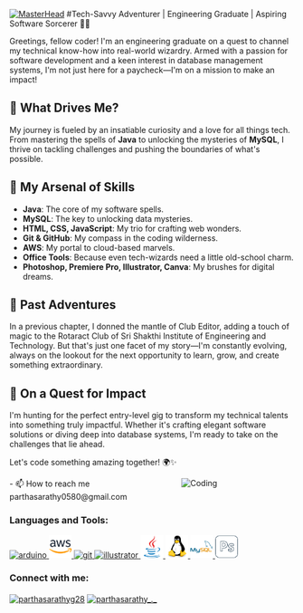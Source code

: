 [![MasterHead](https://user-images.githubusercontent.com/10498744/210012254-234538ff-d198-48aa-8964-37e6fd45d227.gif)](https://parthasarathy_g.io)
#Tech-Savvy Adventurer | Engineering Graduate | Aspiring Software Sorcerer 👨‍💻

Greetings, fellow coder! I'm an engineering graduate on a quest to channel my technical know-how into real-world wizardry. Armed with a passion for software development and a keen interest in database management systems, I'm not just here for a paycheck—I'm on a mission to make an impact!

## 🌟 What Drives Me?
My journey is fueled by an insatiable curiosity and a love for all things tech. From mastering the spells of **Java** to unlocking the mysteries of **MySQL**, I thrive on tackling challenges and pushing the boundaries of what's possible.

## 🔮 My Arsenal of Skills
- **Java**: The core of my software spells.
- **MySQL**: The key to unlocking data mysteries.
- **HTML, CSS, JavaScript**: My trio for crafting web wonders.
- **Git & GitHub**: My compass in the coding wilderness.
- **AWS**: My portal to cloud-based marvels.
- **Office Tools**: Because even tech-wizards need a little old-school charm.
- **Photoshop, Premiere Pro, Illustrator, Canva**: My brushes for digital dreams.

## 💼 Past Adventures
In a previous chapter, I donned the mantle of Club Editor, adding a touch of magic to the Rotaract Club of Sri Shakthi Institute of Engineering and Technology. But that's just one facet of my story—I'm constantly evolving, always on the lookout for the next opportunity to learn, grow, and create something extraordinary.

## 🚀 On a Quest for Impact
I'm hunting for the perfect entry-level gig to transform my technical talents into something truly impactful. Whether it's crafting elegant software solutions or diving deep into database systems, I'm ready to take on the challenges that lie ahead.

Let's code something amazing together! 🌍✨

<img align="right" alt="Coding" width="200" src="https://cdn.sanity.io/images/do2rqv0h/production/3356021b2d743e60cb89b0b97196fb2b2b0b44a0-800x800.gif?w=1116&fit=max&auto=format">
- 📫 How to reach me parthasarathy0580@gmail.com


<h3 align="left">Languages and Tools:</h3>
<p align="left"> <a href="https://www.arduino.cc/" target="_blank" rel="noreferrer"> <img src="https://cdn.worldvectorlogo.com/logos/arduino-1.svg" alt="arduino" width="40" height="40"/> </a> <a href="https://aws.amazon.com" target="_blank" rel="noreferrer"> <img src="https://raw.githubusercontent.com/devicons/devicon/master/icons/amazonwebservices/amazonwebservices-original-wordmark.svg" alt="aws" width="40" height="40"/> </a> <a href="https://git-scm.com/" target="_blank" rel="noreferrer"> <img src="https://www.vectorlogo.zone/logos/git-scm/git-scm-icon.svg" alt="git" width="40" height="40"/> </a> <a href="https://www.adobe.com/in/products/illustrator.html" target="_blank" rel="noreferrer"> <img src="https://www.vectorlogo.zone/logos/adobe_illustrator/adobe_illustrator-icon.svg" alt="illustrator" width="40" height="40"/> </a> <a href="https://www.java.com" target="_blank" rel="noreferrer"> <img src="https://raw.githubusercontent.com/devicons/devicon/master/icons/java/java-original.svg" alt="java" width="40" height="40"/> </a> <a href="https://www.linux.org/" target="_blank" rel="noreferrer"> <img src="https://raw.githubusercontent.com/devicons/devicon/master/icons/linux/linux-original.svg" alt="linux" width="40" height="40"/> </a> <a href="https://www.mysql.com/" target="_blank" rel="noreferrer"> <img src="https://raw.githubusercontent.com/devicons/devicon/master/icons/mysql/mysql-original-wordmark.svg" alt="mysql" width="40" height="40"/> </a> <a href="https://www.photoshop.com/en" target="_blank" rel="noreferrer"> <img src="https://raw.githubusercontent.com/devicons/devicon/master/icons/photoshop/photoshop-line.svg" alt="photoshop" width="40" height="40"/> </a> </p>
<h3 align="left">Connect with me:</h3>
<p align="left">
<a href="https://linkedin.com/in/parthasarathyg28" target="blank"><img align="center" src="https://raw.githubusercontent.com/rahuldkjain/github-profile-readme-generator/master/src/images/icons/Social/linked-in-alt.svg" alt="parthasarathyg28" height="30" width="40" /></a>
<a href="https://instagram.com/parthasarathy_._" target="blank"><img align="center" src="https://raw.githubusercontent.com/rahuldkjain/github-profile-readme-generator/master/src/images/icons/Social/instagram.svg" alt="parthasarathy_._" height="30" width="40" /></a>
</p>

